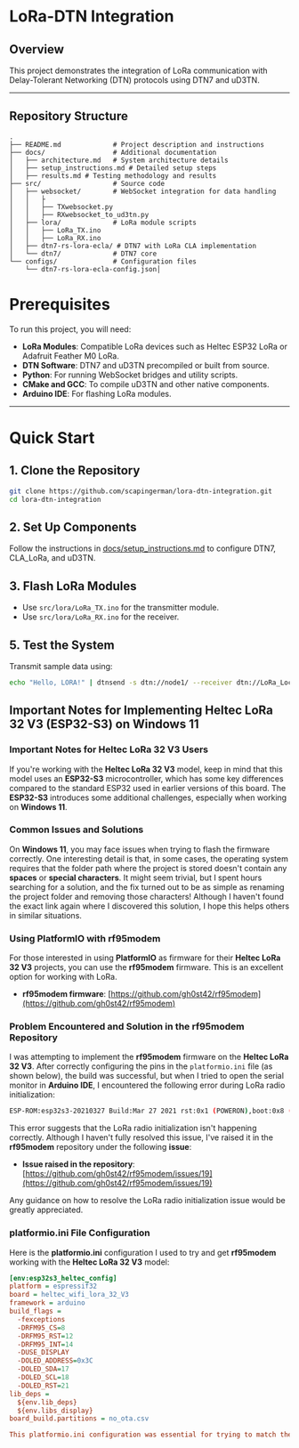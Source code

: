 # LoRa-DTN Integration

## Overview

This project demonstrates the integration of LoRa communication with Delay-Tolerant Networking (DTN) protocols using DTN7 and uD3TN. 

---

## Repository Structure

```plaintext
.
├── README.md             # Project description and instructions
├── docs/                 # Additional documentation
│   ├── architecture.md   # System architecture details
│   ├── setup_instructions.md # Detailed setup steps
│   ├── results.md # Testing methodology and results
├── src/                  # Source code
│   ├── websocket/        # WebSocket integration for data handling
│   │   ├
│   │   ├── TXwebsocket.py
│   │   ├── RXwebsocket_to_ud3tn.py
│   ├── lora/             # LoRa module scripts
│   │   ├── LoRa_TX.ino
│   │   ├── LoRa_RX.ino
│   ├── dtn7-rs-lora-ecla/ # DTN7 with LoRa CLA implementation
│   └── dtn7/             # DTN7 core
└── configs/              # Configuration files
    └── dtn7-rs-lora-ecla-config.json│   

```
# Prerequisites

To run this project, you will need:

- **LoRa Modules**: Compatible LoRa devices such as Heltec ESP32 LoRa or Adafruit Feather M0 LoRa.
- **DTN Software**: DTN7 and uD3TN precompiled or built from source.
- **Python**: For running WebSocket bridges and utility scripts.
- **CMake and GCC**: To compile uD3TN and other native components.
- **Arduino IDE**: For flashing LoRa modules.

---

# Quick Start

## 1. Clone the Repository
```bash
git clone https://github.com/scapingerman/lora-dtn-integration.git
cd lora-dtn-integration
```

## 2. Set Up Components
Follow the instructions in [docs/setup_instructions.md](docs/setup_instructions.md) to configure DTN7, CLA_LoRa, and uD3TN.

## 3. Flash LoRa Modules
- Use `src/lora/LoRa_TX.ino` for the transmitter module.
- Use `src/lora/LoRa_RX.ino` for the receiver.

## 5. Test the System
Transmit sample data using:

```bash
echo "Hello, LORA!" | dtnsend -s dtn://node1/ --receiver dtn://LoRa_Local/echo
```


## Important Notes for Implementing **Heltec LoRa 32 V3** (ESP32-S3) on **Windows 11**

### Important Notes for **Heltec LoRa 32 V3** Users
If you're working with the **Heltec LoRa 32 V3** model, keep in mind that this model uses an **ESP32-S3** microcontroller, which has some key differences compared to the standard ESP32 used in earlier versions of this board. The **ESP32-S3** introduces some additional challenges, especially when working on **Windows 11**.

### Common Issues and Solutions
On **Windows 11**, you may face issues when trying to flash the firmware correctly. One interesting detail is that, in some cases, the operating system requires that the folder path where the project is stored doesn't contain any **spaces** or **special characters**. It might seem trivial, but I spent hours searching for a solution, and the fix turned out to be as simple as renaming the project folder and removing those characters! Although I haven't found the exact link again where I discovered this solution, I hope this helps others in similar situations.

### Using **PlatformIO** with **rf95modem**
For those interested in using **PlatformIO** as firmware for their **Heltec LoRa 32 V3** projects, you can use the **rf95modem** firmware. This is an excellent option for working with LoRa.

- **rf95modem firmware**: [https://github.com/gh0st42/rf95modem](https://github.com/gh0st42/rf95modem)

### Problem Encountered and Solution in the **rf95modem** Repository

I was attempting to implement the **rf95modem** firmware on the **Heltec LoRa 32 V3**. After correctly configuring the pins in the `platformio.ini` file (as shown below), the build was successful, but when I tried to open the serial monitor in **Arduino IDE**, I encountered the following error during LoRa radio initialization:
```bash
ESP-ROM:esp32s3-20210327 Build:Mar 27 2021 rst:0x1 (POWERON),boot:0x8 (SPI_FAST_FLASH_BOOT) SPIWP:0xee mode:DIO, clock div:1 load:0x3fce3808,len:0x4bc load:0x403c9700,len:0xbd8 load:0x403cc700,len:0x2a0c entry 0x403c98d0 rf95modem firmware (v0.7.4) Copyright (c) 2018, 2019 Lars Baumgaertner +FAIL: LoRa radio init
```
This error suggests that the LoRa radio initialization isn't happening correctly. Although I haven't fully resolved this issue, I've raised it in the **rf95modem** repository under the following **issue**:

- **Issue raised in the repository**: [https://github.com/gh0st42/rf95modem/issues/19](https://github.com/gh0st42/rf95modem/issues/19)

Any guidance on how to resolve the LoRa radio initialization issue would be greatly appreciated.

### **platformio.ini** File Configuration
Here is the **platformio.ini** configuration I used to try and get **rf95modem** working with the **Heltec LoRa 32 V3** model:

```ini
[env:esp32s3_heltec_config]
platform = espressif32
board = heltec_wifi_lora_32_V3
framework = arduino
build_flags =
  -fexceptions
  -DRFM95_CS=8
  -DRFM95_RST=12
  -DRFM95_INT=14
  -DUSE_DISPLAY
  -DOLED_ADDRESS=0x3C
  -DOLED_SDA=17
  -DOLED_SCL=18
  -DOLED_RST=21
lib_deps =
  ${env.lib_deps}
  ${env.libs_display}
board_build.partitions = no_ota.csv

This platformio.ini configuration was essential for trying to match the ESP32-S3 pins on the Heltec LoRa 32 V3 with the rf95modem firmware. Although the build was successful, the issue with radio initialization persists and remains under investigation.

